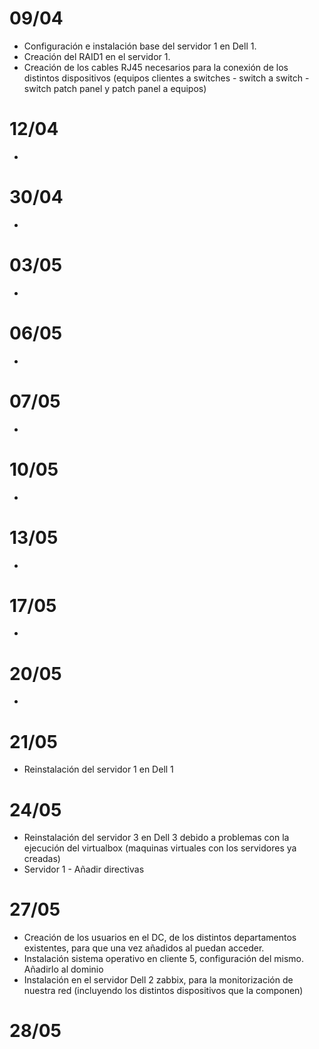 # 09/04
  - Configuración e instalación base del servidor 1 en Dell 1.
  - Creación del RAID1 en el servidor 1.
  - Creación de los cables RJ45 necesarios para la conexión de los distintos dispositivos (equipos clientes a switches - switch a switch - switch patch panel y patch panel a equipos)
# 12/04
-
# 30/04
- 
# 03/05
- 
# 06/05
- 
# 07/05
- 
# 10/05
- 
# 13/05
- 
# 17/05
- 
# 20/05
- 
# 21/05
- Reinstalación del servidor 1 en Dell 1
# 24/05
- Reinstalación del servidor 3 en Dell 3 debido a problemas con la ejecución del virtualbox (maquinas virtuales con los servidores ya creadas)
- Servidor 1 - Añadir directivas

# 27/05
- Creación de los usuarios en el DC, de los distintos departamentos existentes, para que una vez añadidos al puedan acceder.
- Instalación sistema operativo en cliente 5, configuración del mismo. Añadirlo al dominio
- Instalación en el servidor Dell 2 zabbix, para la monitorización de nuestra red (incluyendo los distintos dispositivos que la componen)

# 28/05

